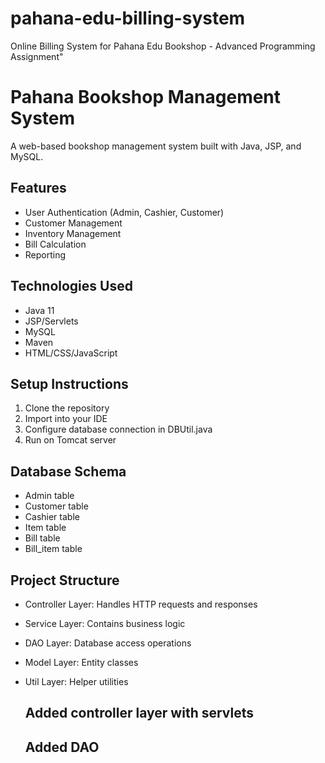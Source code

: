 # pahana-edu-billing-system
Online Billing System for Pahana Edu Bookshop - Advanced Programming Assignment"
# Pahana Bookshop Management System

A web-based bookshop management system built with Java, JSP, and MySQL.

## Features
- User Authentication (Admin, Cashier, Customer)
- Customer Management
- Inventory Management
- Bill Calculation
- Reporting

## Technologies Used
- Java 11
- JSP/Servlets
- MySQL
- Maven
- HTML/CSS/JavaScript

## Setup Instructions
1. Clone the repository
2. Import into your IDE
3. Configure database connection in DBUtil.java
4. Run on Tomcat server

## Database Schema
- Admin table
- Customer table
- Cashier table
- Item table
- Bill table
- Bill_item table

## Project Structure
- Controller Layer: Handles HTTP requests and responses
- Service Layer: Contains business logic
- DAO Layer: Database access operations
- Model Layer: Entity classes
- Util Layer: Helper utilities

  ## Added controller layer with servlets
  ## Added DAO 
